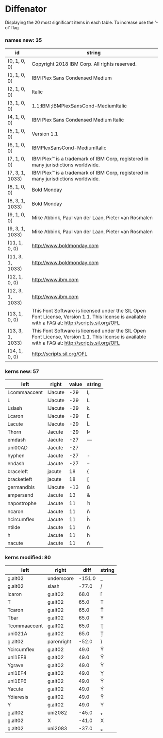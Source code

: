 # Diffenator

Displaying the 20 most significant items in each table. To increase use the '-ol' flag


### names new: 35

id | string
--- | --- | 
(0, 1, 0, 0) | Copyright 2018 IBM Corp. All rights reserved.
(1, 1, 0, 0) | IBM Plex Sans Condensed Medium
(2, 1, 0, 0) | Italic
(3, 1, 0, 0) | 1.1;IBM ;IBMPlexSansCond-MediumItalic
(4, 1, 0, 0) | IBM Plex Sans Condensed Medium Italic
(5, 1, 0, 0) | Version 1.1
(6, 1, 0, 0) | IBMPlexSansCond-MediumItalic
(7, 1, 0, 0) | IBM Plex™ is a trademark of IBM Corp, registered in many jurisdictions worldwide.
(7, 3, 1, 1033) | IBM Plex™ is a trademark of IBM Corp, registered in many jurisdictions worldwide.
(8, 1, 0, 0) | Bold Monday
(8, 3, 1, 1033) | Bold Monday
(9, 1, 0, 0) | Mike Abbink, Paul van der Laan, Pieter van Rosmalen
(9, 3, 1, 1033) | Mike Abbink, Paul van der Laan, Pieter van Rosmalen
(11, 1, 0, 0) | http://www.boldmonday.com
(11, 3, 1, 1033) | http://www.boldmonday.com
(12, 1, 0, 0) | http://www.ibm.com
(12, 3, 1, 1033) | http://www.ibm.com
(13, 1, 0, 0) | This Font Software is licensed under the SIL Open Font License, Version 1.1. This license is available with a FAQ at: http://scripts.sil.org/OFL
(13, 3, 1, 1033) | This Font Software is licensed under the SIL Open Font License, Version 1.1. This license is available with a FAQ at: http://scripts.sil.org/OFL
(14, 1, 0, 0) | http://scripts.sil.org/OFL

### kerns new: 57

left | right | value | string
--- | --- | --- | --- | 
Lcommaaccent | IJacute | -29 | Ļ
L | IJacute | -29 | L
Lslash | IJacute | -29 | Ł
Lcaron | IJacute | -29 | Ľ
Lacute | IJacute | -29 | Ĺ
Thorn | Jacute | -29 | Þ
emdash | Jacute | -27 | —
uni00AD | Jacute | -27 | ­
hyphen | Jacute | -27 | -
endash | Jacute | -27 | –
braceleft | jacute | 18 | {
bracketleft | jacute | 18 | [
germandbls | IJacute | -13 | ß
ampersand | Jacute | 13 | &
napostrophe | Jacute | 11 | ŉ
ncaron | Jacute | 11 | ň
hcircumflex | Jacute | 11 | ĥ
ntilde | Jacute | 11 | ñ
h | Jacute | 11 | h
nacute | Jacute | 11 | ń

### kerns modified: 80

left | right | diff | string
--- | --- | --- | --- | 
g.alt02 | underscore | -151.0 | _
g.alt02 | slash | -77.0 | /
lcaron | g.alt02 | 68.0 | ľ
T | g.alt02 | 65.0 | T
Tcaron | g.alt02 | 65.0 | Ť
Tbar | g.alt02 | 65.0 | Ŧ
Tcommaaccent | g.alt02 | 65.0 | Ţ
uni021A | g.alt02 | 65.0 | Ț
g.alt02 | parenright | -52.0 | )
Ycircumflex | g.alt02 | 49.0 | Ŷ
uni1EF8 | g.alt02 | 49.0 | Ỹ
Ygrave | g.alt02 | 49.0 | Ỳ
uni1EF4 | g.alt02 | 49.0 | Ỵ
uni1EF6 | g.alt02 | 49.0 | Ỷ
Yacute | g.alt02 | 49.0 | Ý
Ydieresis | g.alt02 | 49.0 | Ÿ
Y | g.alt02 | 49.0 | Y
g.alt02 | uni2082 | -45.0 | ₂
g.alt02 | X | -41.0 | X
g.alt02 | uni2083 | -37.0 | ₃